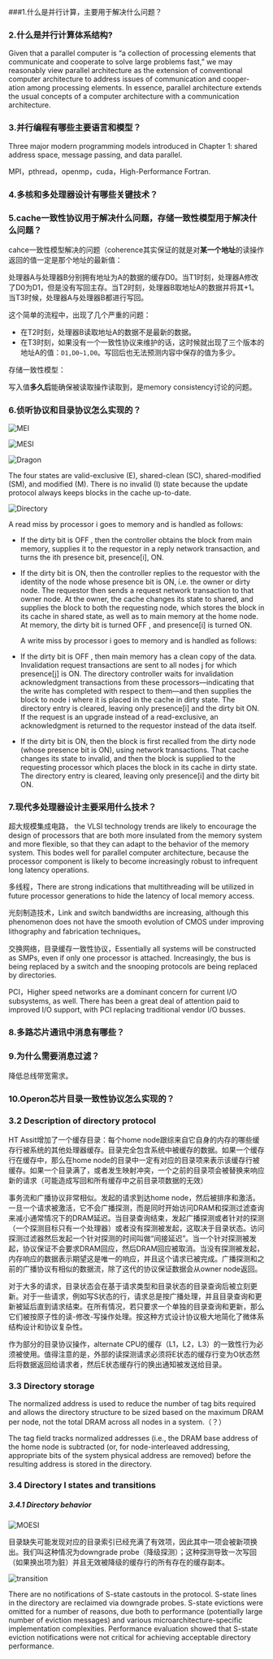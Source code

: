 ###1.什么是并行计算，主要用于解决什么问题？

### 2.什么是并行计算体系结构?

Given that a parallel computer is “a collection of processing elements that communicate and
cooperate to solve large problems fast,” we may reasonably view parallel architecture as the
extension of conventional computer architecture to address issues of communication and cooper-
ation among processing elements. In essence, parallel architecture extends the usual concepts of
a computer architecture with a communication architecture.

### 3.并行编程有哪些主要语言和模型？

Three major modern programming models introduced in Chapter 1: shared address space, message passing, and data parallel. 

MPI，pthread，openmp，cuda，High-Performance Fortran.

### 4.多核和多处理器设计有哪些关键技术？

### 5.cache一致性协议用于解决什么问题，存储一致性模型用于解决什么问题？

cahce一致性模型解决的问题（coherence其实保证的就是对**某一个地址**的读操作返回的值一定是那个地址的最新值：

处理器A与处理器B分别拥有地址为A的数据的缓存D0。当T1时刻，处理器A修改了D0为D1，但是没有写回主存。当T2时刻，处理器B取地址A的数据并将其+1。当T3时候，处理器A与处理器B都进行写回。

这个简单的流程中，出现了几个严重的问题：

- 在T2时刻，处理器B读取地址A的数据不是最新的数据。
- 在T3时刻，如果没有一个一致性协议来维护的话，这时候就出现了三个版本的地址A的值：`D1,D0~1,D0`。写回后也无法预测内容中保存的值为多少。

存储一致性模型：

写入值**多久后**能确保被读取操作读取到，是memory consistency讨论的问题。

### 6.侦听协议和目录协议怎么实现的？

![MEI](MEI.jpg)

![MESI](MESI.jpg)

![Dragon](Dragon.jpg)

The four states are valid-exclusive (E), shared-clean (SC), shared-modified (SM), and modified (M). There is no invalid (I) state because the update protocol always keeps blocks in the cache up-to-date.

![Directory](Directory.jpg)

A read miss by processor i goes to memory and is handled as follows:

* If the dirty bit is OFF , then the controller obtains the block from main memory, supplies it to the requestor in a reply network transaction, and turns the ith presence bit, presence[i], ON.

* If the dirty bit is ON, then the controller replies to the requestor with the identity of the node whose presence bit is ON, i.e. the owner or dirty node. The requestor then sends a request network transaction to that owner node. At the owner, the cache changes its state to shared, and supplies the block to both the requesting node, which stores the block in its cache in shared state, as well as to main memory at the home node. At memory, the dirty bit is turned OFF , and presence[i] is turned ON. 

  A write miss by processor i goes to memory and is handled as follows:


* If the dirty bit is OFF , then main memory has a clean copy of the data. Invalidation request transactions are sent to all nodes j for which presence[j] is ON. The directory controller waits for invalidation acknowledgment transactions from these processors—indicating that the write has completed with respect to them—and then supplies the block to node i where it is placed in the cache in dirty state. The directory entry is cleared, leaving only presence[i] and the dirty bit ON. If the request is an upgrade instead of a read-exclusive, an acknowledgment is returned to the requestor instead of the data itself. 
* If the dirty bit is ON, then the block is first recalled from the dirty node (whose presence bit is ON), using network transactions. That cache changes its state to invalid, and then the block is supplied to the requesting processor which places the block in its cache in dirty state. The directory entry is cleared, leaving only presence[i] and the dirty bit ON.

### 7.现代多处理器设计主要采用什么技术？

超大规模集成电路， the VLSI technology trends are likely to encourage the design of processors that are both more insulated from the memory system and more flexible, so that they can adapt to the behavior of the memory system. This bodes well for parallel computer architecture, because the processor component is likely to become increasingly robust to infrequent long latency operations.

多线程，There are strong indications that multithreading will be utilized in future processor generations to
hide the latency of local memory access.

光刻制造技术，Link and switch bandwidths are increasing, although this phenomenon does not have the smooth evolution of CMOS under improving lithography and fabrication techniques。

交换网络，目录缓存一致性协议，Essentially all systems will be constructed as SMPs, even if only one processor is attached. Increasingly, the bus is being replaced by a switch and the snooping protocols are being replaced by directories.

PCI，Higher speed networks are a dominant concern for current I/O subsystems, as well. There has
been a great deal of attention paid to improved I/O support, with PCI replacing traditional vendor I/O busses.

### 8.多路芯片通讯中消息有哪些？

### 9.为什么需要消息过滤？

降低总线带宽需求。

### 10.Operon芯片目录一致性协议怎么实现的？

### 3.2 Description of directory protocol

HT Assit增加了一个缓存目录：每个home node跟综来自它自身的内存的哪些缓存行被系统的其他处理器缓存。目录完全包含系统中被缓存的数据。如果一个缓存行在缓存中，那么在home node的目录中一定有对应的目录项来表示该缓存行被缓存。如果一个目录满了，或者发生映射冲突，一个之前的目录项会被替换来响应新的请求（可能造成写回和所有缓存中之前目录项数据的无效）

事务流和广播协议非常相似。发起的请求到达home node，然后被排序和激活。一旦一个请求被激活，它不会广播探测，而是同时开始访问DRAM和探测过滤查询来减小通常情况下的DRAM延迟。当目录查询结束，发起广播探测或者针对的探测（一个探测目标只有一个处理器）或者没有探测被发起，这取决于目录状态。访问探测过滤器然后发起一个针对探测的时间叫做“间接延迟”。当一个针对探测被发起，协议保证不会要求DRAM回应，然后DRAM回应被取消。当没有探测被发起，内存响应的数据表示期望这是唯一的响应，并且这个请求已被完成。广播探测和之前的广播协议有相似的数据流，除了这代的协议保证数据会从owner node返回。

对于大多的请求，目录状态会在基于请求类型和目录状态的目录查询后被立刻更新。对于一些请求，例如写S状态的行，请求总是按广播处理，并且目录查询和更新被延后直到请求结束。在所有情况，若只要求一个单独的目录查询和更新，那么它们被按原子性的读-修改-写操作处理。按这种方式设计协议极大地简化了微体系结构设计和协议复杂性。

作为部分的目录协议操作，alternate CPU的缓存（L1，L2，L3）的一致性行为必须被使用。值得注意的是，外部的读探测请求必须将E状态的缓存行变为O状态然后将数据返回给请求者，然后E状态缓存行的换出通知被发送给目录。

### 3.3 Directory storage

 The normalized address is used to reduce the number of tag bits required and allows the directory structure to be sized based on the maximum DRAM per node, not the total DRAM across all nodes in a system.（？）

The tag field tracks normalized addresses (i.e., the DRAM base address of the home node is subtracted (or, for node-interleaved addressing, appropriate bits of the system physical address are removed) before the resulting address is stored in the directory.

### 3.4 Directory l states and transitions

##### 3.4.1 Directory behavior

![MOESI](MOESI.jpg)

目录缺失可能发现对应的目录索引已经充满了有效项，因此其中一项会被新项换出。我们叫这种情况为downgrade probe（降级探测）；这种探测导致一次写回（如果换出项为脏）并且无效被降级的缓存行的所有存在的缓存副本。

![transition](transition.jpg)

There are no notifications of S-state castouts in the protocol. S-state lines in the directory are reclaimed via downgrade probes. S-state evictions were omitted for a number of reasons, due both to performance (potentially large number of eviction messages) and various microarchitecture-specific
implementation complexities. Performance evaluation showed that S-state eviction notifications were not critical for achieving acceptable directory performance.